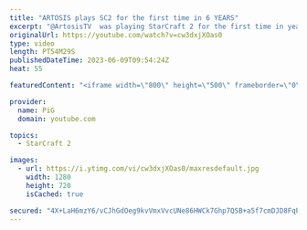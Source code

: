 ```yaml
---
title: "ARTOSIS plays SC2 for the first time in 6 YEARS"
excerpt: "@ArtosisTV  was playing StarCraft 2 for the first time in years! Give him a follow and check out his SC2 stream vod: https://www.twitch.tv/videos/1840460541 -- 🐷 Second Channel for Learning Resources: https://www.youtube.com/c/PiGRandom 🐷 Third Channel for Daily Pro Casts: https://www.youtube.com/c/PiGCasts"
originalUrl: https://youtube.com/watch?v=cw3dxjXOas0
type: video
length: PT54M29S
publishedDateTime: 2023-06-09T09:54:24Z
heat: 55

featuredContent: "<iframe width=\"800\" height=\"500\" frameborder=\"0\" src=\"https://www.youtube.com/embed/cw3dxjXOas0\" allow=\"accelerometer; autoplay; encrypted-media; gyroscope; picture-in-picture\" allowfullscreen></iframe>"

provider:
  name: PiG
  domain: youtube.com

topics:
  - StarCraft 2

images:
  - url: https://i.ytimg.com/vi/cw3dxjXOas0/maxresdefault.jpg
    width: 1280
    height: 720
    isCached: true

secured: "4X+LaH6mzY6/vCJhGdOeg9kvVmxVvcUNe86HWCk7Ghp7QSB+a5f7cmDJD8FqPD5RNMmZnKil4HmC0SoRSvvgSUQuY8YOid4E0no3U2kqCh3Dtw5pEUwUcwCcWHKkCFMDB/U7utOoyTPpR5DEqmpy1vLpoAq18LM3Hih61l8IGgXkozxQvvAGHlNJFZAIWE2D7v/KX/VlqUaWVvvTtixCRyRVUFEgwgOiBmtFRkrfbnQVrY6TMPySapgVYOBkXDg+Nd1QM/1GNCPeIkXL+A5mI8AGVQDwewtzmqjvZmPnRFgMfoYTgKxLddp61g9SlE+6fptwPT7OHm7QF0DomWvR8a64Lnql8OsBJvpjW3Icdj/r0BRleAUYcjyx2Kta5FaKnit+nkOjWtZPJtUqXqqVb3mdO/nQ3TzVFpZexY/6M4I=;sDyoXOf0KrEx5pC3gg7MjQ=="
---
```


